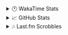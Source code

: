 <details>
  <summary>🕐 WakaTime Stats</summary><br/>

<!--START_SECTION:waka-->
![Code Time](http://img.shields.io/badge/Code%20Time-0%20secs-blue)

![Profile Views](http://img.shields.io/badge/Profile%20Views-60-blue)

![Lines of code](https://img.shields.io/badge/From%20Hello%20World%20I%27ve%20Written-3.0%20million%20lines%20of%20code-blue)

**🐱 My GitHub Data** 

> 📦 512.1 kB Used in GitHub's Storage 
 > 
> 🏆 295 Contributions in the Year 2025
 > 
> 💼 Opted to Hire
 > 
> 📜 10 Public Repositories 
 > 
> 🔑 13 Private Repositories 
 > 
**I'm an Early 🐤** 

```text
🌞 Morning                1709 commits        ███░░░░░░░░░░░░░░░░░░░░░░   10.25 % 
🌆 Daytime                6837 commits        ██████████░░░░░░░░░░░░░░░   41.02 % 
🌃 Evening                6118 commits        █████████░░░░░░░░░░░░░░░░   36.71 % 
🌙 Night                  2004 commits        ███░░░░░░░░░░░░░░░░░░░░░░   12.02 % 
```
📅 **I'm Most Productive on Monday** 

```text
Monday                   2887 commits        ████░░░░░░░░░░░░░░░░░░░░░   17.32 % 
Tuesday                  2175 commits        ███░░░░░░░░░░░░░░░░░░░░░░   13.05 % 
Wednesday                2027 commits        ███░░░░░░░░░░░░░░░░░░░░░░   12.16 % 
Thursday                 2619 commits        ████░░░░░░░░░░░░░░░░░░░░░   15.71 % 
Friday                   1807 commits        ███░░░░░░░░░░░░░░░░░░░░░░   10.84 % 
Saturday                 2360 commits        ████░░░░░░░░░░░░░░░░░░░░░   14.16 % 
Sunday                   2793 commits        ████░░░░░░░░░░░░░░░░░░░░░   16.76 % 
```


📊 **This Week I Spent My Time On** 

```text
🕑︎ Time Zone: Asia/Barnaul

💬 Programming Languages: 
No Activity Tracked This Week

🔥 Editors: 
No Activity Tracked This Week

💻 Operating System: 
No Activity Tracked This Week
```

**I Mostly Code in PHP** 

```text
PHP                      22 repos            ████████████░░░░░░░░░░░░░   50.00 % 
Batchfile                11 repos            ██████░░░░░░░░░░░░░░░░░░░   25.00 % 
HTML                     3 repos             ██░░░░░░░░░░░░░░░░░░░░░░░   06.82 % 
Twig                     1 repo              █░░░░░░░░░░░░░░░░░░░░░░░░   02.27 % 
Pawn                     1 repo              █░░░░░░░░░░░░░░░░░░░░░░░░   02.27 % 
```




 Last Updated on 27/01/2025 11:37:38 UTC
<!--END_SECTION:waka-->
</details>

<details>
  <summary>📈 GitHub Stats</summary><br/>

[![belomaxorka's GitHub stats](https://github-readme-stats.vercel.app/api?username=belomaxorka&theme=buefy)](https://github.com/belomaxorka)
</details>

<details>
  <summary>🎶 Last.fm Scrobbles</summary><br/>

![My scrobbles](https://lastfm-recently-played.vercel.app/api?user=belomaxorka&show_user=header&count=3&footer_style=normal_stats)
</details>
